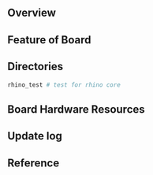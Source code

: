 ## Overview

## Feature of Board

## Directories

```sh
rhino_test # test for rhino core
```

## Board Hardware Resources

## Update log

## Reference
